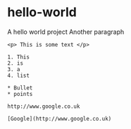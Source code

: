 # hello-world
A hello world project
Another paragraph

```
<p> This is some text </p>

1. This
2. is
3. a
4. list

* Bullet
* points

http://www.google.co.uk

[Google](http://www.google.co.uk)